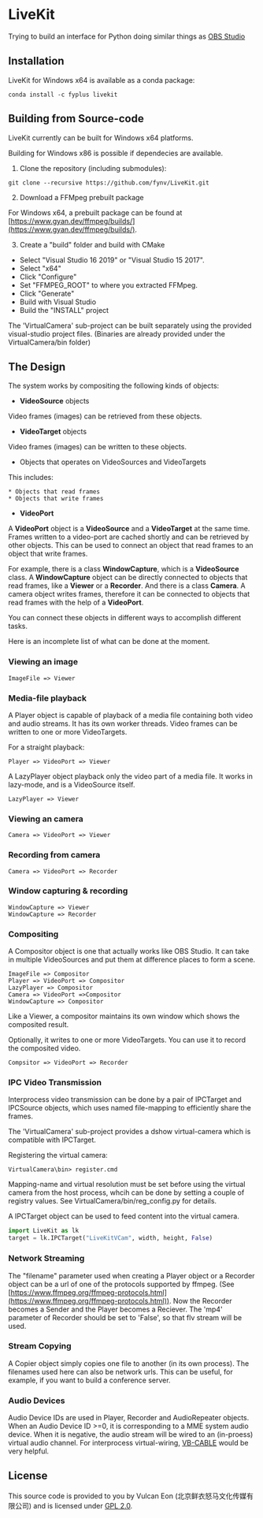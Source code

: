 # LiveKit

Trying to build an interface for Python doing similar things as [OBS Studio](https://github.com/obsproject/obs-studio)

## Installation

LiveKit for Windows x64 is available as a conda package:
```
conda install -c fyplus livekit
```

## Building from Source-code

LiveKit currently can be built for Windows x64 platforms.

Building for Windows x86 is possible if dependecies are available.

1. Clone the repository (including submodules):
```
git clone --recursive https://github.com/fynv/LiveKit.git
```

2. Download a FFMpeg prebuilt package

For Windows x64, a prebuilt package can be found at [https://www.gyan.dev/ffmpeg/builds/](https://www.gyan.dev/ffmpeg/builds/).

3. Create a "build" folder and build with CMake

* Select "Visual Studio 16 2019" or "Visual Studio 15 2017".
* Select "x64"
* Click "Configure"
* Set "FFMPEG_ROOT" to where you extracted FFMpeg.
* Click "Generate"
* Build with Visual Studio
* Build the "INSTALL" project

The 'VirtualCamera' sub-project can be built separately using the provided visual-studio project files. (Binaries are already provided under the VirtualCamera/bin folder)

## The Design

The system works by compositing the following kinds of objects:

* **VideoSource** objects

Video frames (images) can be retrieved from these objects.

* **VideoTarget** objects

Video frames (images) can be written to these objects.

* Objects that operates on VideoSources and VideoTargets

This includes:
    
    * Objects that read frames
    * Objects that write frames

* **VideoPort** 

A **VideoPort** object is a **VideoSource** and a **VideoTarget** at the same time. Frames written to a video-port are cached shortly and can be retrieved by other objects. This can be used to connect an object that read frames to an object that write frames.

For example, there is a class **WindowCapture**, which is a **VideoSource** class. A **WindowCapture** object can be directly connected to objects that read frames, like a **Viewer** or a **Recorder**. And there is a class **Camera**. A camera object writes frames, therefore it can be connected to objects that read frames with the help of a **VideoPort**.

You can connect these objects in different ways to accomplish different tasks.

Here is an incomplete list of what can be done at the moment.

### Viewing an image
```
ImageFile => Viewer
```

### Media-file playback
A Player object is capable of playback of a media file containing both video and audio streams. It has its own worker threads. Video frames can be written to one or more VideoTargets.

For a straight playback:

```
Player => VideoPort => Viewer
```

A LazyPlayer object playback only the video part of a media file. It works in lazy-mode, and is a VideoSource itself.

```
LazyPlayer => Viewer
```

### Viewing an camera
```
Camera => VideoPort => Viewer
```

### Recording from camera
```
Camera => VideoPort => Recorder
```

### Window capturing & recording
```
WindowCapture => Viewer
WindowCapture => Recorder
```

### Compositing
A Compositor object is one that actually works like OBS Studio. It can take in multiple VideoSources and put them at difference places to form a scene.

```
ImageFile => Compositor
Player => VideoPort => Compositor
LazyPlayer => Compositor
Camera => VideoPort =>Compositor
WindowCapture => Compositor
```

Like a Viewer, a compositor maintains its own window which shows the composited result.

Optionally, it writes to one or more VideoTargets. You can use it to record the composited video.

```
Compsitor => VideoPort => Recorder
```

### IPC Video Transmission

Interprocess video transmission can be done by a pair of IPCTarget and IPCSource objects, which uses named file-mapping to efficiently share the frames.

The 'VirtualCamera' sub-project provides a dshow virtual-camera which is compatible with IPCTarget. 

Registering the virtual camera:
```
VirtualCamera\bin> register.cmd
```

Mapping-name and virtual resolution must be set before using the virtual camera from the host process, whcih can be done by setting a couple of registry values. See VirtualCamera/bin/reg_config.py for details.

A IPCTarget object can be used to feed content into the virtual camera. 

```python
import LiveKit as lk
target = lk.IPCTarget("LiveKitVCam", width, height, False)
```

### Network Streaming

The "filename" parameter used when creating a Player object or a Recorder object can be a url of one of the protocols supported by ffmpeg. (See
[https://www.ffmpeg.org/ffmpeg-protocols.html](https://www.ffmpeg.org/ffmpeg-protocols.html)). Now the Recorder becomes a Sender and the Player becomes a Reciever.
The 'mp4' parameter of Recorder should be set to 'False', so that flv stream will be used.

### Stream Copying

A Copier object simply copies one file to another (in its own process). The filenames used here can also be network urls. 
This can be useful, for example, if you want to build a conference server.

### Audio Devices
Audio Device IDs are used in Player, Recorder and AudioRepeater objects. When an Audio Device ID >=0, it is corresponding to a MME system audio device.
When it is negative, the audio stream will be wired to an (in-proess) virtual audio channel. For interprocess virtual-wiring, [VB-CABLE](https://vb-audio.com/Cable/) would be very helpful.

## License

This source code is provided to you by Vulcan Eon (北京鲜衣怒马文化传媒有限公司) 
and is licensed under [GPL 2.0](https://github.com/fynv/LiveKit/blob/master/LICENSE).

